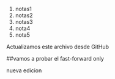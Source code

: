 1. notas1
2. notas2
3. notas3
4. nota4
5. nota5

Actualizamos este archivo desde GitHub

##vamos a probar el fast-forward only

nueva edicion
